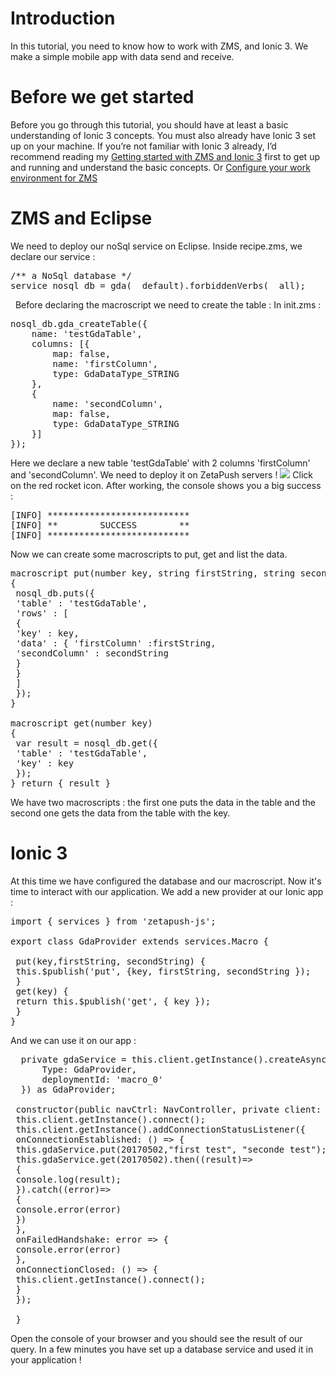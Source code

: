 # Introduction

<span style="font-weight: 400;">In this tutorial, you need to know how to work with ZMS, and Ionic 3.</span> <span style="font-weight: 400;">We make a simple mobile app with data send and receive.</span>

# <span id="Before_we_get_started">Before we get started</span>

Before you go through this tutorial, you should have at least a basic understanding of Ionic 3 concepts. You must also already have Ionic 3 set up on your machine. If you’re not familiar with Ionic 3 already, I’d recommend reading my [Getting started with ZMS and Ionic 3](https://www.why-me.tech/getting-started-with-ionic-3-and-zms/) first to get up and running and understand the basic concepts. Or [Configure your work environment for ZMS](https://www.why-me.tech/configure-your-work-environment-for-zms/)

# ZMS and Eclipse

<span style="font-weight: 400;">We need to deploy our noSql service on Eclipse.</span> <span style="font-weight: 400;">Inside recipe.zms, we declare our service :</span>

<pre class="prettyprint">/** a NoSql database */
service nosql_db = gda(__default).forbiddenVerbs(__all);</pre>

  <span style="font-weight: 400;">Before declaring the macroscript we need to create the table :</span> <span style="font-weight: 400;">In init.zms :</span>

<pre class="prettyprint">nosql_db.gda_createTable({
	name: 'testGdaTable',
	columns: [{
		map: false,
		name: 'firstColumn',
		type: GdaDataType_STRING
	},
	{
		name: 'secondColumn',
		map: false,
		type: GdaDataType_STRING
	}]
});</pre>

<span style="font-weight: 400;">Here we declare a new table 'testGdaTable' with 2 columns 'firstColumn' and 'secondColumn'.</span> <span style="font-weight: 400;">We need to deploy it on ZetaPush servers !</span> ![](https://www.why-me.tech/wp-content/uploads/2017/04/outilsZMS.png) <span style="font-weight: 400;">Click on the red rocket icon.</span> <span style="font-weight: 400;">After working, the console shows you a big success :</span>

<pre class="prettyprint">[INFO] ***************************
[INFO] **        SUCCESS        **
[INFO] ***************************</pre>

<span style="font-weight: 400;">Now we can create some macroscripts to put, get and list the data.</span>

<pre class="prettyprint">macroscript put(number key, string firstString, string secondString)
{
 nosql_db.puts({
 'table' : 'testGdaTable',
 'rows' : [
 {
 'key' : key,
 'data' : { 'firstColumn' :firstString,
 'secondColumn' : secondString
 }
 }
 ]
 });
}

macroscript get(number key)
{
 var result = nosql_db.get({
 'table' : 'testGdaTable',
 'key' : key
 });
} return { result }</pre>

<span style="font-weight: 400;">We have two macroscripts : the first one puts the data in the table and the second one gets the data from the table with the key.</span>  

# Ionic 3

<span style="font-weight: 400;">At this time we have configured the database and our macroscript. Now it's time to interact with our application.</span> <span style="font-weight: 400;">We add a new provider at our Ionic app :</span>

<pre class="prettyprint">import { services } from 'zetapush-js';

export class GdaProvider extends services.Macro {

 put(key,firstString, secondString) {
 this.$publish('put', {key, firstString, secondString });
 }
 get(key) {
 return this.$publish('get', { key });
 }
}
</pre>

<span style="font-weight: 400;">And we can use it on our app :</span>

<pre class="prettyprint">  private gdaService = this.client.getInstance().createAsyncMacroService({
      Type: GdaProvider,
      deploymentId: 'macro_0'
  }) as GdaProvider;

 constructor(public navCtrl: NavController, private client: ClientProvider) {
 this.client.getInstance().connect();
 this.client.getInstance().addConnectionStatusListener({
 onConnectionEstablished: () => {
 this.gdaService.put(20170502,"first test", "seconde test");
 this.gdaService.get(20170502).then((result)=>
 {
 console.log(result);
 }).catch((error)=>
 {
 console.error(error)
 })
 },
 onFailedHandshake: error => {
 console.error(error)
 },
 onConnectionClosed: () => {
 this.client.getInstance().connect();
 }
 });

 }</pre>

<span style="font-weight: 400;">Open the console of your browser and you should see the result of our query.</span> <span style="font-weight: 400;">In a few minutes you have set up a database service and used it in your application !</span>
